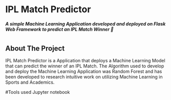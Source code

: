 #                                     IPL Match Predictor
##### A simple Machine Learning Application developed and deployed on Flask Web Framework to predict an IPL Match Winner 🏏

#
#
## About The Project
IPL Match Predictor is a  Application that deploys a Machine Learning Model that can predict the winner of an IPL Match. The Algorithm used to develop and deploy the Machine Learning Application was Random Forest and has been developed to research intuitive work on utilizing Machine Learning in Sports and Academics. 

#Tools used
Jupyter notebook